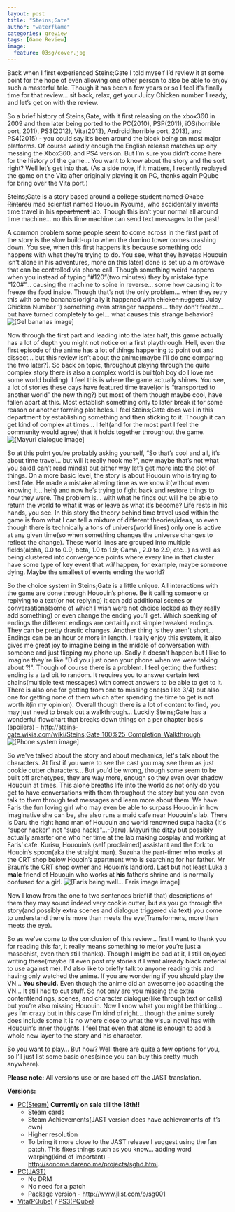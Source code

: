 ```yaml
---
layout: post
title: "Steins;Gate"
author: "waterflame"
categories: greview
tags: [Game Review]
image:
  feature: 03sg/cover.jpg
---
```


Back when I first experienced Steins;Gate I told myself I’d review it at some point for the hope of even allowing one other person to also be able to enjoy such a masterful tale. Though it has been a few years or so I feel it’s finally time for that review… sit back, relax, get your Juicy Chicken number 1 ready, and let’s get on with the review.

So a brief history of Steins;Gate, with it first releasing on the xbox360 in 2009 and then later being ported to the PC(2010), PSP(2011), iOS(horrible port, 2011), PS3(2012), Vita(2013), Android(horrible port, 2013), and PS4(2015) - you could say it’s been around the block being on most major platforms. Of course weirdly enough the English release matches up ony messing the Xbox360, and PS4 version. But I’m sure you didn’t come here for the history of the game... You want to know about the story and the sort right? Well let’s get into that. (As a side note, if it matters, I recently replayed the game on the Vita after originally playing it on PC, thanks again PQube for bring over the Vita port.)

Steins;Gate is a story based around a ~~college student named Okabe Rintarou~~ mad scientist named Hououin Kyouma, who accidentally invents time travel in his ~~appartment~~ lab. Though this isn’t your normal all around time machine… no this time machine can send text messages to the past!

A common problem some people seem to come across in the first part of the story is the slow build-up to when the domino tower comes crashing down. You see, when this first happens it’s because something odd happens with what they’re trying to do. You see, what they have(as Hououin isn’t alone in his adventures, more on this later) done is set up a microwave that can be controlled via phone call. Though something weird happens when you instead of typing “#120”(two minutes) they by mistake type “120#”... causing the machine to spine in reverse… some how causing it to freeze the food inside. Though that’s not the only problem… when they retry this with some banana’s(originally it happened with ~~chicken nuggets~~ Juicy Chicken Number 1) something even stranger happens… they don’t freeze… but have turned completely to gel... what causes this strange behavior?
![[Gel bananas image]](/assets/img/03sg/img1.jpg)

Now through the first part and leading into the later half, this game actually has a lot of depth you might not notice on a first playthrough. Hell, even the first episode of the anime has a lot of things happening to point out and dissect… but this review isn’t about the anime(maybe I’ll do one comparing the two later?). So back on topic, throughout playing through the quite complex story there is also a complex world is built(oh boy do I love me some world building). I feel this is where the game actually shines. You see, a lot of stories these days have featured time travel(or is “transported to another world” the new thing?) but most of them though maybe cool, have fallen apart at this. Most establish something only to later break it for some reason or another forming plot holes. I feel Steins;Gate does well in this department by establishing something and then sticking to it. Though it can get kind of complex at times… I felt(and for the most part I feel the community would agree) that it holds together throughout the game.
![[Mayuri dialogue image]](/assets/img/03sg/img2.jpg)

So at this point you’re probably asking yourself, “So that’s cool and all, it’s about time travel… but will it really hook me?”, now maybe that’s not what you said(I can’t read minds) but either way let’s get more into the plot of things. On a more basic level, the story is about Hououin who is trying to best fate. He made a mistake altering time as we know it(without even knowing it… heh) and now he’s trying to fight back and restore things to how they were. The problem is… with what he finds out will he be able to return the world to what it was or leave as what it’s become? Life rests in his hands, you see. In this story the theory behind time travel used within the game is from what I can tell a mixture of different theories/ideas, so even though there is technically a tons of univers(world lines) only one is active at any given time(so when something changes the universe changes to reflect the change). These world lines are grouped into multiple fields(alpha, 0.0 to 0.9; beta, 1.0 to 1.9; Gama , 2.0 to 2.9; etc…) as well as being clustered into convergence points where every line in that cluster have some type of key event that *will* happen, for example, maybe someone dying. Maybe the smallest of events ending the world?

So the choice system in Steins;Gate is a little unique. All interactions with the game are done through Hououin’s phone. Be it calling someone or replying to a text(or not replying) it can add additional scenes or conversations(some of which I wish were not choice locked as they really add something) or even change the ending you'll get. Which speaking of endings the different endings are certainly not simple tweaked endings. They can be pretty drastic changes. Another thing is they aren't short... Endings can be an hour or more in length.  I really enjoy this system, it also gives me great joy to imagine being in the middle of conversation with someone and just flipping my phone up. Sadly it doesn't happen but I like to imagine they're like "Did you just open your phone when we were talking about <something important happening>?!". Though of course there is a problem. I feel getting the furthest ending is a tad bit to random. It requires you to answer certain text chains(multiple text messages) with correct answers to be able to get to it. There is also one for getting from one to missing one(so like 3/4) but also one for getting none of them which after spending the time to get is not worth it(in my opinion). Overall though there is a lot of content to find, you may just need to break out a walkthrough... Luckily Steins;Gate has a wonderful flowchart that breaks down things on a per chapter basis (spoilers) - http://steins-gate.wikia.com/wiki/Steins;Gate_100%25_Completion_Walkthrough
![[Phone system image]](/assets/img/03sg/img3.jpg)

So we've talked about the story and about mechanics, let's talk about the characters. At first if you were to see the cast you may see them as just cookie cutter characters... But you'd be wrong, though some seem to be built off archetypes, they are way more, enough so they even over shadow Hououin at times. This alone breaths life into the world as not only do you get to have conversations with them throughout the story but you can even talk to them through text messages and learn more about them. We have Faris the fun loving girl who may even be able to surpass Hououin in how imaginative she can  be, she also runs a maid cafe near Hououin's lab. There is Daru the right hand man of Hououin and world renowned supa hacka (It's "super hacker" not "supa hacka"...-Daru). Mayuri the ditzy but possibly actually smarter one who her time at the lab making cosplay and working at Faris’ cafe. Kurisu, Hououin’s (self proclaimed) assistant and the fork to Houoin’s spoon(aka the straight man). Suzuha the part-timer who works at the CRT shop below Houoin’s apartment who is searching for her father. Mr Braun’s the CRT shop owner and Houoin’s landlord. Last but not least Luka a **male** friend of Hououin who works at **his** father’s shrine and is normally confused for a girl.
![[Faris being well... Faris image image]](/assets/img/03sg/img3.jpg)

Now I know from the one to two sentences brief(if that) descriptions of them they may sound indeed very cookie cutter, but as you go through the story(and possibly extra scenes and dialogue triggered via text) you come to understand there is more than meets the eye(Transformers, more than meets the eye).

So as we've come to the conclusion of this review... first I want to thank you for reading this far, it really means something to me(or you’re just a masochist, even then still thanks). Though I might be bad at it, I still enjoyed writing these(maybe I’ll even post my stories if I want already black material to use against me). I'd also like to briefly talk to anyone reading this and having only watched the anime. If you are wondering if you should play the VN... **You should.** Even though the anime did an awesome job adapting the VN... It still had to cut stuff. So not only are you missing the extra content(endings, scenes, and character dialogue(like through text or calls) but you’re also missing Hououin. Now I know what you might be thinking… yes I’m crazy but in this case I’m kind of right… though the anime surely does include some it is no where close to what the visual novel has with Hououin’s inner thoughts. I feel that even that alone is enough to add a whole new layer to the story and his character.

So you want to play... But how? Well there are quite a few options for you, so I’ll just list some basic ones(since you can buy this pretty much anywhere).

**Please note:** All versions use or are based off the JAST translation. 

**Versions:**

* [PC(Steam)](http://store.steampowered.com/app/412830/STEINSGATE/) **Currently on sale till the 18th!!**
   * Steam cards
   * Steam Achievements(JAST version does have achievements of it’s own)
   * Higher resolution 
   * To bring it more close to the JAST release I suggest using the fan patch. This fixes things such as you know… adding word warping(kind of important) - http://sonome.dareno.me/projects/sghd.html.
* [PC(JAST)](https://www.jastusa.com/steinsgate)
   * No DRM
   * No need for a patch
   * Package version - http://www.jlist.com/p/sg001 
* [Vita(PQube)](https://store.playstation.com/#!/en-us/games/steinsgate/cid=UP4293-PCSE00644_00-STEINSGATE00000A) / [PS3(PQube)](https://store.playstation.com/#!/en-us/games/steinsgate/cid=UP4293-NPUB31688_00-STEINSGATEEN0001)
